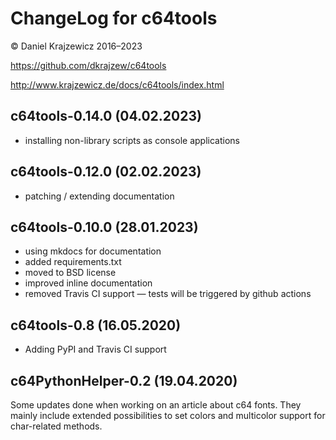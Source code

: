 ChangeLog for c64tools
======================

&copy; Daniel Krajzewicz 2016&ndash;2023

<https://github.com/dkrajzew/c64tools>

<http://www.krajzewicz.de/docs/c64tools/index.html>


c64tools-0.14.0 (04.02.2023)
----------------------------

* installing non-library scripts as console applications


c64tools-0.12.0 (02.02.2023)
----------------------------

* patching / extending documentation


c64tools-0.10.0 (28.01.2023)
----------------------------

* using mkdocs for documentation
* added requirements.txt
* moved to BSD license
* improved inline documentation
* removed Travis CI support &mdash; tests will be triggered by github actions


c64tools-0.8 (16.05.2020)
-------------------------

* Adding PyPI and Travis CI support


c64PythonHelper-0.2 (19.04.2020)
--------------------------------

Some updates done when working on an article about c64 fonts. They mainly include extended possibilities to set colors and multicolor support for char-related methods.
